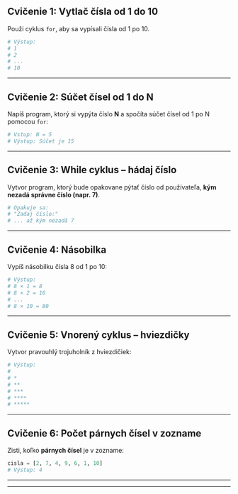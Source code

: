 ## **Cvičenie 1: Vytlač čísla od 1 do 10**

Použi cyklus `for`, aby sa vypísali čísla od 1 po 10.

```python
# Výstup:
# 1
# 2
# ...
# 10
```

---

## **Cvičenie 2: Súčet čísel od 1 do N**

Napíš program, ktorý si vypýta číslo **N** a spočíta súčet čísel od 1 po N pomocou `for`:

```python
# Vstup: N = 5
# Výstup: Súčet je 15
```

---

## **Cvičenie 3: While cyklus – hádaj číslo**

Vytvor program, ktorý bude opakovane pýtať číslo od používateľa, **kým nezadá správne číslo (napr. 7)**.

```python
# Opakuje sa:
# "Zadaj číslo:"
# ... až kým nezadá 7
```

---

## **Cvičenie 4: Násobilka**

Vypíš násobilku čísla 8 od 1 po 10:

```python
# Výstup:
# 8 × 1 = 8
# 8 × 2 = 16
# ...
# 8 × 10 = 80
```

---

## **Cvičenie 5: Vnorený cyklus – hviezdičky**

Vytvor pravouhlý trojuholník z hviezdičiek:

```python
# Výstup:
#
# *
# **
# ***
# ****
# *****
```

---

## **Cvičenie 6: Počet párnych čísel v zozname**

Zisti, koľko **párnych čísel** je v zozname:

```python
cisla = [2, 7, 4, 9, 6, 1, 10]
# Výstup: 4
```

---

---

